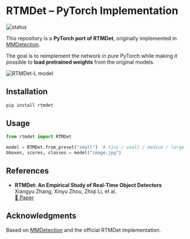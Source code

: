 # RTMDet – PyTorch Implementation

![status](https://img.shields.io/badge/status-work--in--progress-yellow)

This repository is a **PyTorch port of RTMDet**, originally implemented in [MMDetection](https://github.com/open-mmlab/mmdetection).

The goal is to reimplement the network in pure PyTorch while making it possible to **load pretrained weights** from the original models.

![RTMDet-L model](assets/rtmdet-l_model_structure.jpg)

## Installation

```bash
pip install rtmdet
```

## Usage

```python
from rtmdet import RTMDet

model = RTMDet.from_preset("small")  # tiny / small / medium / large
bboxes, scores, classes = model("image.jpg")
```

## References

- **RTMDet: An Empirical Study of Real-Time Object Detectors**  
  Xiangyu Zhang, Xinyu Zhou, Zhiqi Li, et al.  
  [📄 Paper](https://arxiv.org/abs/2212.07784)

## Acknowledgments
Based on [MMDetection](https://github.com/open-mmlab/mmdetection) and the official RTMDet implementation.